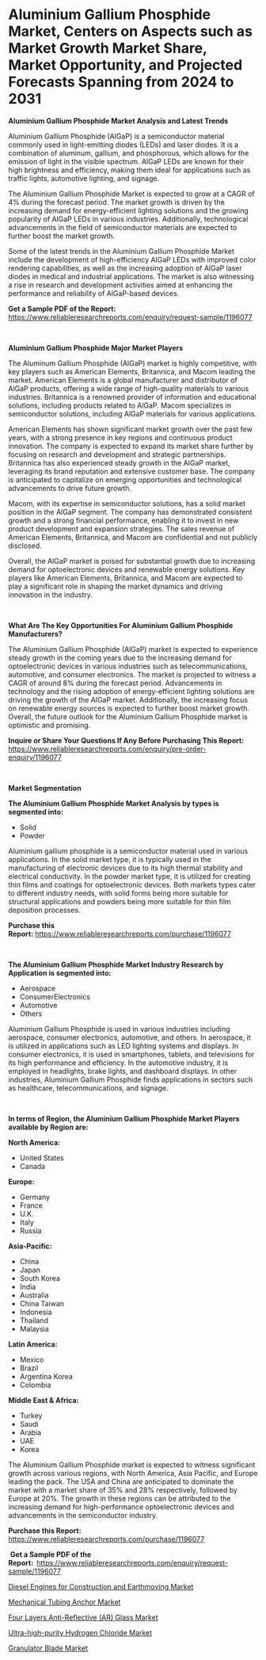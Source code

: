 <p><h1>Aluminium Gallium Phosphide Market, Centers on Aspects such as Market Growth Market Share, Market Opportunity, and Projected Forecasts Spanning from 2024 to 2031</h1></p><p><strong>Aluminium Gallium Phosphide Market Analysis and Latest Trends</strong></p>
<p><p>Aluminium Gallium Phosphide (AlGaP) is a semiconductor material commonly used in light-emitting diodes (LEDs) and laser diodes. It is a combination of aluminum, gallium, and phosphorous, which allows for the emission of light in the visible spectrum. AlGaP LEDs are known for their high brightness and efficiency, making them ideal for applications such as traffic lights, automotive lighting, and signage.</p><p>The Aluminium Gallium Phosphide Market is expected to grow at a CAGR of 4% during the forecast period. The market growth is driven by the increasing demand for energy-efficient lighting solutions and the growing popularity of AlGaP LEDs in various industries. Additionally, technological advancements in the field of semiconductor materials are expected to further boost the market growth.</p><p>Some of the latest trends in the Aluminium Gallium Phosphide Market include the development of high-efficiency AlGaP LEDs with improved color rendering capabilities, as well as the increasing adoption of AlGaP laser diodes in medical and industrial applications. The market is also witnessing a rise in research and development activities aimed at enhancing the performance and reliability of AlGaP-based devices.</p></p>
<p><strong>Get a Sample PDF of the Report:&nbsp;</strong> <a href="https://www.reliableresearchreports.com/enquiry/request-sample/1196077">https://www.reliableresearchreports.com/enquiry/request-sample/1196077</a></p>
<p>&nbsp;</p>
<p><strong>Aluminium Gallium Phosphide Major Market Players</strong></p>
<p><p>The Aluminum Gallium Phosphide (AlGaP) market is highly competitive, with key players such as American Elements, Britannica, and Macom leading the market. American Elements is a global manufacturer and distributor of AlGaP products, offering a wide range of high-quality materials to various industries. Britannica is a renowned provider of information and educational solutions, including products related to AlGaP. Macom specializes in semiconductor solutions, including AlGaP materials for various applications.</p><p>American Elements has shown significant market growth over the past few years, with a strong presence in key regions and continuous product innovation. The company is expected to expand its market share further by focusing on research and development and strategic partnerships. Britannica has also experienced steady growth in the AlGaP market, leveraging its brand reputation and extensive customer base. The company is anticipated to capitalize on emerging opportunities and technological advancements to drive future growth.</p><p>Macom, with its expertise in semiconductor solutions, has a solid market position in the AlGaP segment. The company has demonstrated consistent growth and a strong financial performance, enabling it to invest in new product development and expansion strategies. The sales revenue of American Elements, Britannica, and Macom are confidential and not publicly disclosed.</p><p>Overall, the AlGaP market is poised for substantial growth due to increasing demand for optoelectronic devices and renewable energy solutions. Key players like American Elements, Britannica, and Macom are expected to play a significant role in shaping the market dynamics and driving innovation in the industry.</p></p>
<p>&nbsp;</p>
<p><strong>What Are The Key Opportunities For Aluminium Gallium Phosphide Manufacturers?</strong></p>
<p><p>The Aluminium Gallium Phosphide (AlGaP) market is expected to experience steady growth in the coming years due to the increasing demand for optoelectronic devices in various industries such as telecommunications, automotive, and consumer electronics. The market is projected to witness a CAGR of around 8% during the forecast period. Advancements in technology and the rising adoption of energy-efficient lighting solutions are driving the growth of the AlGaP market. Additionally, the increasing focus on renewable energy sources is expected to further boost market growth. Overall, the future outlook for the Aluminium Gallium Phosphide market is optimistic and promising.</p></p>
<p><strong>Inquire or Share Your Questions If Any Before Purchasing This Report:</strong> <a href="https://www.reliableresearchreports.com/enquiry/pre-order-enquiry/1196077">https://www.reliableresearchreports.com/enquiry/pre-order-enquiry/1196077</a></p>
<p>&nbsp;</p>
<p><strong>Market Segmentation</strong></p>
<p><strong>The Aluminium Gallium Phosphide Market Analysis by types is segmented into:</strong></p>
<p><ul><li>Solid</li><li>Powder</li></ul></p>
<p><p>Aluminium gallium phosphide is a semiconductor material used in various applications. In the solid market type, it is typically used in the manufacturing of electronic devices due to its high thermal stability and electrical conductivity. In the powder market type, it is utilized for creating thin films and coatings for optoelectronic devices. Both markets types cater to different industry needs, with solid forms being more suitable for structural applications and powders being more suitable for thin film deposition processes.</p></p>
<p><strong>Purchase this Report:&nbsp;</strong><a href="https://www.reliableresearchreports.com/purchase/1196077">https://www.reliableresearchreports.com/purchase/1196077</a></p>
<p>&nbsp;</p>
<p><strong>The Aluminium Gallium Phosphide Market Industry Research by Application is segmented into:</strong></p>
<p><ul><li>Aerospace</li><li>ConsumerElectronics</li><li>Automotive</li><li>Others</li></ul></p>
<p><p>Aluminium Gallium Phosphide is used in various industries including aerospace, consumer electronics, automotive, and others. In aerospace, it is utilized in applications such as LED lighting systems and displays. In consumer electronics, it is used in smartphones, tablets, and televisions for its high performance and efficiency. In the automotive industry, it is employed in headlights, brake lights, and dashboard displays. In other industries, Aluminium Gallium Phosphide finds applications in sectors such as healthcare, telecommunications, and signage.</p></p>
<p>&nbsp;</p>
<p><strong>In terms of Region, the Aluminium Gallium Phosphide Market Players available by Region are:</strong></p>
<p>
    <p> <strong> North America: </strong>
        <ul>
            <li>United States</li>
            <li>Canada</li>
        </ul>
        </p> 
    <p> <strong> Europe: </strong>
        <ul>
            <li>Germany</li>
            <li>France</li>
            <li>U.K.</li>
            <li>Italy</li>
            <li>Russia</li>
        </ul>
        </p> 
    <p> <strong> Asia-Pacific: </strong>
        <ul>
            <li>China</li>
            <li>Japan</li>
            <li>South Korea</li>
            <li>India</li>
            <li>Australia</li>
            <li>China Taiwan</li>
            <li>Indonesia</li>
            <li>Thailand</li>
            <li>Malaysia</li>
        </ul>
        </p> 
    <p> <strong> Latin America: </strong>
        <ul>
            <li>Mexico</li>
            <li>Brazil</li>
            <li>Argentina Korea</li>
            <li>Colombia</li>
        </ul>
        </p> 
    <p> <strong> Middle East & Africa: </strong>
        <ul>
            <li>Turkey</li>
            <li>Saudi</li>
            <li>Arabia</li>
            <li>UAE</li>
            <li>Korea</li>
        </ul>
    </p>
    </p>
<p><p>The Aluminium Gallium Phosphide market is expected to witness significant growth across various regions, with North America, Asia Pacific, and Europe leading the pack. The USA and China are anticipated to dominate the market with a market share of 35% and 28% respectively, followed by Europe at 20%. The growth in these regions can be attributed to the increasing demand for high-performance optoelectronic devices and advancements in the semiconductor industry.</p></p>
<p><strong>Purchase this Report: </strong><a href="https://www.reliableresearchreports.com/purchase/1196077">https://www.reliableresearchreports.com/purchase/1196077</a></p>
<p>&nbsp;<strong>Get a Sample PDF of the Report:&nbsp;&nbsp;</strong><a href="https://www.reliableresearchreports.com/enquiry/request-sample/1196077">https://www.reliableresearchreports.com/enquiry/request-sample/1196077</a></p>
<p><strong></strong></p>
<p><p><a href="https://medium.com/p/6bbbec930069/edit">Diesel Engines for Construction and Earthmoving Market</a></p><p><a href="https://issuu.com/reportprime-2/docs/mechanical-tubing-anchor-market-size-2030.pptx">Mechanical Tubing Anchor Market</a></p><p><a href="https://github.com/irfadac/Market-Research-Report-List-1/blob/main/four-layers-anti-reflective-ar-glass-market.md">Four Layers Anti-Reflective (AR) Glass Market</a></p><p><a href="https://github.com/ashepherd82/Market-Research-Report-List-3/blob/main/ultra-high-purity-hydrogen-chloride-market.md">Ultra-high-purity Hydrogen Chloride Market</a></p><p><a href="https://issuu.com/reportprime-2/docs/granulator-blade-market-size-2030.pptx">Granulator Blade Market</a></p></p>